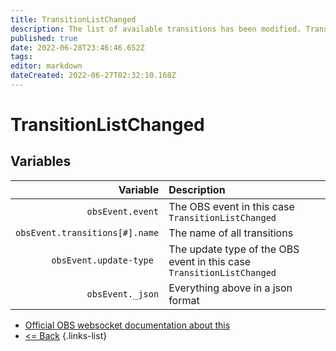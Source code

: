 ```yaml
---
title: TransitionListChanged
description: The list of available transitions has been modified. Transitions have been added, removed, or renamed.
published: true
date: 2022-06-28T23:46:46.652Z
tags: 
editor: markdown
dateCreated: 2022-06-27T02:32:10.168Z
---
```


# TransitionListChanged

## Variables

| Variable | Description |
|---------:|:------------|
| `obsEvent.event` | The OBS event in this case `TransitionListChanged`
| `obsEvent.transitions[#].name` | The name of all transitions
| `obsEvent.update-type	` | The update type of the OBS event in this case `TransitionListChanged`
| `obsEvent._json` | Everything above in a json format
* [Official OBS websocket documentation about this](https://github.com/obsproject/obs-websocket/blob/4.x-current/docs/generated/protocol.md#transitionlistchanged)
* [<= Back](/en/Integrations/OBS/Events)
{.links-list}